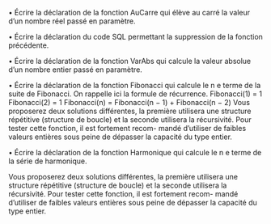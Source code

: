 • Écrire la déclaration de la fonction AuCarre qui élève au carré la valeur d’un nombre réel passé
en paramètre.

• Écrire la déclaration du code SQL permettant la suppression de la fonction précédente.

• Écrire la déclaration de la fonction VarAbs qui calcule la valeur absolue d’un nombre entier passé
en paramètre.

• Écrire la déclaration de la fonction Fibonacci qui calcule le n e terme de la suite de Fibonacci. On
rappelle ici la formule de récurrence.
Fibonacci(1) = 1
Fibonacci(2) = 1
Fibonacci(n) = Fibonacci(n − 1) + Fibonacci(n − 2)
Vous proposerez deux solutions différentes, la première utilisera une structure répétitive (structure
de boucle) et la seconde utilisera la récursivité. Pour tester cette fonction, il est fortement recom-
mandé d’utiliser de faibles valeurs entières sous peine de dépasser la capacité du type entier.

• Écrire la déclaration de la fonction Harmonique qui calcule le n e terme de la série de harmonique.

Vous proposerez deux solutions différentes, la première utilisera une structure répétitive (structure
de boucle) et la seconde utilisera la récursivité. Pour tester cette fonction, il est fortement recom-
mandé d’utiliser de faibles valeurs entières sous peine de dépasser la capacité du type entier.
